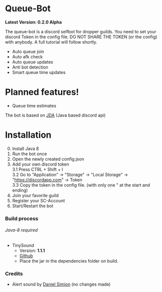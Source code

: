# Queue-Bot
**Latest Version: 0.2.0 Alpha**

The queue-bot is a discord selfbot for dropper guilds. You need to set your discord Token in the config file.
DO NOT SHARE THE TOKEN (or the config) with anybody. A full tutorial will follow shortly.

  - Auto queue join
  - Auto afk check
  - Auto queue updates
  - Anti bot detection
  - Smart queue time updates
    
# Planned features!
  - Queue time estimates

The bot is based on [JDA](https://github.com/DV8FromTheWorld/JDA) (Java based discord api)

# Installation
0. Install Java 8
1. Run the bot once
2. Open the newly created config.json
3. Add your own discord token <br>
3.1 Press CTRL + Shift + I <br>
3.2 Go to "Application" -> "Storage" -> "Local Storage" -> "https://discordapp.com" -> Token <br> 
3.3 Copy the token in the config file. (with only one " at the start and ending)
4. Join your favorite guild
5. Register your SC-Account
6. Start/Restart the bot

### Build process
###### Java-8 required
 * TinySound
   * Version: **1.1.1**
   * [Github](https://github.com/finnkuusisto/TinySound)
   * Place the jar in the dependencies folder on build.

### Credits
* Alert sound by [Daniel Simion](http://soundbible.com/2157-Text-Message-Alert-4.html) (no changes made) 
